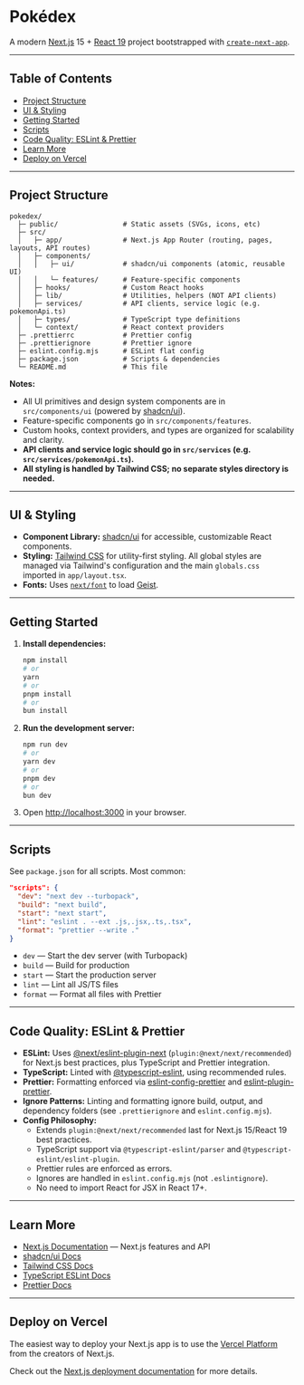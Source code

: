 # Pokédex

A modern [Next.js](https://nextjs.org) 15 + [React 19](https://react.dev/) project bootstrapped with [`create-next-app`](https://nextjs.org/docs/app/api-reference/cli/create-next-app).

---

## Table of Contents

- [Project Structure](#project-structure)
- [UI & Styling](#ui--styling)
- [Getting Started](#getting-started)
- [Scripts](#scripts)
- [Code Quality: ESLint & Prettier](#code-quality-eslint--prettier)
- [Learn More](#learn-more)
- [Deploy on Vercel](#deploy-on-vercel)

---

## Project Structure

```text
pokedex/
  ├─ public/                # Static assets (SVGs, icons, etc)
  ├─ src/
  │   ├─ app/               # Next.js App Router (routing, pages, layouts, API routes)
  │   ├─ components/
  │   │   ├─ ui/            # shadcn/ui components (atomic, reusable UI)
  │   │   └─ features/      # Feature-specific components
  │   ├─ hooks/             # Custom React hooks
  │   ├─ lib/               # Utilities, helpers (NOT API clients)
  │   ├─ services/          # API clients, service logic (e.g. pokemonApi.ts)
  │   ├─ types/             # TypeScript type definitions
  │   └─ context/           # React context providers
  ├─ .prettierrc            # Prettier config
  ├─ .prettierignore        # Prettier ignore
  ├─ eslint.config.mjs      # ESLint flat config
  ├─ package.json           # Scripts & dependencies
  └─ README.md              # This file
```

**Notes:**

- All UI primitives and design system components are in `src/components/ui` (powered by [shadcn/ui](https://ui.shadcn.com/)).
- Feature-specific components go in `src/components/features`.
- Custom hooks, context providers, and types are organized for scalability and clarity.
- **API clients and service logic should go in `src/services` (e.g. `src/services/pokemonApi.ts`).**
- **All styling is handled by Tailwind CSS; no separate styles directory is needed.**

---

## UI & Styling

- **Component Library:** [shadcn/ui](https://ui.shadcn.com/) for accessible, customizable React components.
- **Styling:** [Tailwind CSS](https://tailwindcss.com/) for utility-first styling. All global styles are managed via Tailwind's configuration and the main `globals.css` imported in `app/layout.tsx`.
- **Fonts:** Uses [`next/font`](https://nextjs.org/docs/app/building-your-application/optimizing/fonts) to load [Geist](https://vercel.com/font).

---

## Getting Started

1. **Install dependencies:**
   ```sh
   npm install
   # or
   yarn
   # or
   pnpm install
   # or
   bun install
   ```
2. **Run the development server:**
   ```sh
   npm run dev
   # or
   yarn dev
   # or
   pnpm dev
   # or
   bun dev
   ```
3. Open [http://localhost:3000](http://localhost:3000) in your browser.

---

## Scripts

See `package.json` for all scripts. Most common:

```json
"scripts": {
  "dev": "next dev --turbopack",
  "build": "next build",
  "start": "next start",
  "lint": "eslint . --ext .js,.jsx,.ts,.tsx",
  "format": "prettier --write ."
}
```

- `dev` — Start the dev server (with Turbopack)
- `build` — Build for production
- `start` — Start the production server
- `lint` — Lint all JS/TS files
- `format` — Format all files with Prettier

---

## Code Quality: ESLint & Prettier

- **ESLint:** Uses [@next/eslint-plugin-next](https://www.npmjs.com/package/@next/eslint-plugin-next) (`plugin:@next/next/recommended`) for Next.js best practices, plus TypeScript and Prettier integration.
- **TypeScript:** Linted with [@typescript-eslint](https://typescript-eslint.io/), using recommended rules.
- **Prettier:** Formatting enforced via [eslint-config-prettier](https://github.com/prettier/eslint-config-prettier) and [eslint-plugin-prettier](https://github.com/prettier/eslint-plugin-prettier).
- **Ignore Patterns:** Linting and formatting ignore build, output, and dependency folders (see `.prettierignore` and `eslint.config.mjs`).
- **Config Philosophy:**
  - Extends `plugin:@next/next/recommended` last for Next.js 15/React 19 best practices.
  - TypeScript support via `@typescript-eslint/parser` and `@typescript-eslint/eslint-plugin`.
  - Prettier rules are enforced as errors.
  - Ignores are handled in `eslint.config.mjs` (not `.eslintignore`).
  - No need to import React for JSX in React 17+.

---

## Learn More

- [Next.js Documentation](https://nextjs.org/docs) — Next.js features and API
- [shadcn/ui Docs](https://ui.shadcn.com/docs)
- [Tailwind CSS Docs](https://tailwindcss.com/docs)
- [TypeScript ESLint Docs](https://typescript-eslint.io/)
- [Prettier Docs](https://prettier.io/)

---

## Deploy on Vercel

The easiest way to deploy your Next.js app is to use the [Vercel Platform](https://vercel.com/new?utm_medium=default-template&filter=next.js&utm_source=create-next-app&utm_campaign=create-next-app-readme) from the creators of Next.js.

Check out the [Next.js deployment documentation](https://nextjs.org/docs/app/building-your-application/deploying) for more details.
